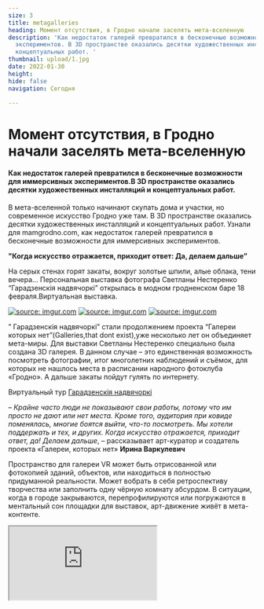 ```yaml
---
size: 3
title: metagalleries
heading: Момент отсутствия, в Гродно начали заселять мета-вселенную
description: 'Как недостаток галерей превратился в бесконечные возможности для иммерсивных
  экспериментов. В 3D пространстве оказались десятки художественных инсталляций и
  концептуальных работ. '
thumbnail: upload/1.jpg
date: 2022-01-30
height: 
hide: false
navigation: Сегодня

---
```

# **Момент отсутствия, в Гродно начали заселять мета-вселенную**

#### Как недостаток галерей превратился в бесконечные возможности для иммерсивных экспериментов.В 3D пространстве оказались десятки художественных инсталляций и концептуальных работ.

В мета-вселенной только начинают скупать дома и участки, но современное искусство Гродно уже там. В 3D пространстве оказались десятки художественных инсталляций и концептуальных работ. Узнали для mamgrodno.com, как недостаток галерей превратился в бесконечные возможности для иммерсивных экспериментов.

**"Когда искусство отражается, приходит ответ: Да, делаем дальше”**

На серых стенах горят закаты, вокруг золотые шпили, алые облака, тени вечера… Персональная выставка фотографа Светланы Нестеренко “Гарадзенскія надвячоркі” открылась в модном гродненском баре 18 февраля.Виртуальная выставка.

<div class="gallery3">
<!-- Смените gallery2 на gallery3 или gallery4, цифра определяет количество картинок в одном ряду -->
<a href="https://imgur.com/rFokZim"><img src="https://i.imgur.com/rFokZim.jpg" title="source: imgur.com" /></a>
<a href="https://imgur.com/LppHBV2"><img src="https://i.imgur.com/LppHBV2.jpg" title="source: imgur.com" /></a>
<a href="https://imgur.com/iXsbz4D"><img src="https://i.imgur.com/iXsbz4D.jpg" title="source: imgur.com" /></a>
</div>

” Гарадзенскія надвячоркі” стали продолжением проекта “Галереи которых нет”(Galleries,that dont exist),уже несколько лет  он объединяет мета-миры. Для выставки Светланы Нестеренко специально была создана 3D галерея. В данном случае – это  единственная возможность посмотреть фотографии, итог многолетних наблюдений и съёмок, для которых не нашлось места в расписании народного фотоклуба «Гродно». А дальше закаты пойдут гулять по интернету.

Виртуальный тур [Гарадзенскія надвячоркі](https://mamgrodno.github.io/panorama/Panorama%20Nesterenko)

_– Крайне часто люди не показывают свои работы, потому что им просто не дают или нет места. Кроме того, аудитория при ковиде поменялась, многие боятся выйти, что-то посмотреть. Мы хотели поддержать и тех, и других. Когда искусство отражается, приходит ответ, да! Делаем дальше_, – рассказывает арт-куратор и создатель проекта «Галереи, которых нет» **Ирина Варкулевич**
  
Пространство для галереи VR может быть отрисованной или фотокопией зданий, объектов, или находиться в полностью придуманной реальности. Может вобрать в себя ретроспективу творчества или заполнить одну чёрную комнату абсурдом. В ситуации, когда в городе закрываются, перепрофилируются или погружаются в ментальный сон площадки для выставок, арт-движение живёт в мета-контенте.
  
<div><iframe class="youtube" src="https://www.youtube.com/embed/klcfdXRboY0"></div>
  
Несколько лет Ирина вместе с фотографами и художниками формирует гродненскую метаверс. Ищут, снимают, отцифровывают, превращают в выставочные залы заборы, фасады хрущёвок, и совершенно невероятные поверхности. Подворотня, опоры моста, склад, заброшенный дворец – это не галереи. Но там можно разместить виртуальную экспозицию.
  
_– Любой современный город должен иметь какое-то суперсовременное место, чтобы оно притягивало людей. Место концентрации культуры, арт хаб и так далее, иначе мы просто в 19 веке живём. Сейчас искусство довольно резкое, поэтому часто отказывают или не согласовывают выставки. Но человек заходит в панораму и оказывается там, где с современными технологиями можно далеко улететь,_– рассказывает художник **Александр Болдаков.**

Его последний проект LUMINARIUM прожил в крутой галерее в Гродно всего 2 недели, после его заменили на выставку роботов. Сложные с игры со светом и сознанием уступили перед коммерческим интересом владельцев торгового центра. Но LUMINARIUM остался в 3D реальности. Панораму дополнила видео-инсталляция с contemporary dance. Новый синтез, “Галереи, которых нет” объединились со сценами, которых нет.

<div><iframe class="youtube" src="https://www.youtube.com/embed/lV89xrbOzlU"></div>

Ещё один проект Александра в рамках идеи виртуальных галерей, собрали на несколько часов на пустом складе. Отсняли стены, объекты, и [Экзисториум/Existorium](https://www.mamgrodno.com/panorama/pano1.html) с его “эксзистенциальным существованием в моменте”  теперь можно вызвать в жизни одним кликом на экране или оказаться внутри инсталляции в VR очках.
  
![Imgur](https://i.imgur.com/wWRT1Fn.jpg)
<center>На складе.Во время съемки Экзисториум</center>

_– Сейчас происходит интересный, переломный момент в психологии, люди перестраиваются воспринимать окружение через пространство второй реальности, мета-вселенную. Переход материального восприятия на нематериальное. Галереи, конечно, останутся, но изменят формат и статус. Можно брать какие- то места интересные в реальной жизни и туда встраивать произведения искусства. В творческом смысле – безграничное поле деятельности. Мы не привязываемся к месту, ни в средствах, ни в масштабах, ни в форматах. Можем внедряться в любое пространство и, главное, транслируем идею. В реальной галерее даже успешную выставку могут увидеть ограниченное количество людей. «Здесь мы ограничены только фантазией»,_ —говорит Александр Болдаков.
  
**«Очень часто люди не понимали, что это ненастоящее»** 

… Сначала в 2019 году появились виртульные мастерские гродненских художников.  Показывали в формате 360 “Башни”, их эклектику, обычно спрятанную от глаз. Погружали в мир хаоса и порядка, приближали творческий процесс и самих художников.

<div><iframe class="youtube" src="https://www.youtube.com/embed/HVkCOXbJZBc"></div>
  
Сегодня эти панорамы могут оказаться эксклюзивом. Например, если водонапорные башни  “Кася” и “Бася” передадут от Союза художников комунальным службам, соержание помещений станет слишком дорогим. Некоторые мастерские уже исчезли, в этом году пришлось отказаться от мастерской Александру Сильвановичу, цокольный этаж многоэтажки на ул. Горького впервые лет за 20 срочно понадобился жэку. Таинственные рыбы, золотые ангелы остались в мета-вселенной.

<div><iframe class="youtube" src="https://www.youtube.com/embed/v-zo_mU-tt0"></div>
 
После [мастерских](https://www.facebook.com/IVANALEXIRYNA/) в какой-то момент обратились студенты факультета искусств, им негде было показать итоги пленэра "Лес", а возможно не нашлось свободных площадок. В конце концов,студенты нашли в реальности свою чёрную комнату, выставку все-таки провели в «Дом 46», а идея снять панораму осталась. Так виртуальные мастерские дополнил проект "Галереи, которых нет".

_– Мы продолжили интегрировать искусство в пустое пространство. В усадебный дом в Желудке – каллиграфию, моду и дизайн.  В Форт 4 – художественные работы музыканта. В проекте для вашей площадки mamgrodno – показали гродненский стрит-арт, каким мог бы быть Гродно, если пустить на улицы художников. Очень часто люди не понимали, что это не настоящее…_– говорит Ирина Варкулевич.
  
![Imgur](https://i.imgur.com/1F2J2AI.jpg)
<center>Сочетание дизайна, каллиграфии и моды в мистической усадьбе Святополк Четвертинских в Желудке. Здесь была создана первая виртуальная галерея проекта "Галереи, которых нет". С тех пор эти стены не один раз становились виртуальной площадкой.</center>  
  
Виртуальные выставки и туры совсем не исключают и даже дополняют арт-события в реальности. Осенью 2020-го года практически весь бизнес-центр на Городничанской отдали под ретроспективную выставку “8-й регион” Сергея Гриневича. Мечтали приспособить свободные площади центра под постоянную галерею современного искусства, оставить экспозицию Сергея Гриневича и гродненских художников. Прошло несколько вернисажей и арт-аукцион.  Сегодня Городничанская, 31– это ещё одна реальная галерея, которой больше нет … в физическом мире.  Однако в VR “8-й регион” остался. Все залы в точности воссоздали, работы хронологически повторили и развесили в формате 3D. Только по [ссылке mamgrodno ретроспективу](https://www.mamgrodno.com/panorama/pano2.html) посмотрели около 10 тысяч человек и продолжают смотреть.

<div class="gallery2">
<!-- Смените gallery2 на gallery3 или gallery4, цифра определяет количество картинок в одном ряду -->
<a href="https://imgur.com/IHAHUW8"><img src="https://i.imgur.com/IHAHUW8.jpg" title="source: imgur.com" /></a>
<a href="https://imgur.com/u2tGW12"><img src="https://i.imgur.com/u2tGW12.jpg" title="source: imgur.com" /></a>
</div>
<center>Современное искусство сегодня в Гродно практически не представлено,концептуальные работы художники больше выставляют в Минске, чем дома.Развитие и тенденции уловить крайне сложно.  Особенно хорошо это было заметно на юбилейной выставке гродненского отделения союза художников, в центральном Городском выставочном зале. Ретроспектива затрагивала 75 лет, но не презентовала творчество сегодняшнего дня. На снимках - две работы Сергея Гриневича. Слева - на выставке. Справа - из мастерской.</center>  
  
Цифра – не летаргия и не забвение. Даже если мета-вселенная гродненских панорамщиков пока что не единый мир Матрицы, а раздроблена  по разным сайтам и ссылкам, постоянно происходят тригеры, которое возвращают к ней интерес. 
Появляются новые неожиданные варианты галерей, которых нет, где можно увидеть современное искусство Гродно. Конечно,не всегда это виртуальные площадки.
  
<div class="gallery4">
<!-- Смените gallery2 на gallery3 или gallery4, цифра определяет количество картинок в одном ряду -->
<a href="https://imgur.com/hwsKbe7"><img src="https://i.imgur.com/hwsKbe7.jpg" title="source: imgur.com" /></a>
<a href="https://imgur.com/z1nJQHa"><img src="https://i.imgur.com/z1nJQHa.jpg" title="source: imgur.com" /></a>
<a href="https://imgur.com/FFOW6lw"><img src="https://i.imgur.com/FFOW6lw.jpg" title="source: imgur.com" /></a>
<a href="https://imgur.com/oNlMaiF"><img src="https://i.imgur.com/oNlMaiF.jpg" title="source: imgur.com" /></a>
</div>
<center>В Гродно пространством для демонстрации могут стать офис дизайнерского бюро, арт-гостиница, кофейни и рестораны и даже магазин дорогой сантехники (на снимаках). И это тоже "Галереи,которых нет"</center>   

Часто выставки превращаются в ивенты, чтобы открыться буквально на часы или на вечер в кофейне, магазине, гостинице, офисе. Сегодня приехал художник, прошла встреча и дальше в кафешке работы превращаются в интерьер. В феврале галереей, которой нет, в Гродно на один вечер стал тату салон «Храброе сердце». Стены затянули чёрной тканью, развесили графические работы Ивана Кирчука, прошёл его концерт, презентация книги. Это вечер остался в панораме, брутальную выставку можно посмотреть в [виртуальной комнате](http://hi360v.com/other/painters/kirchuk/)
  
_– Для создания виртуальной галереи, кроме арт-куратора,  нужен фотограф-панорамщик. Их немного, 5-10 в Беларуси можно найти, но ведь есть же Москва, Лондон, (улыбается). Фотограф снимает поверхности, затем вместе  в специальных программах по брифу арт-куратора формирует пространство,«развешивает» картины, плакаты, расставляет объекты. Можно ходить по залам, приближать работы. Важно сохранить пропорции, понимать перспективу, где отцентровать, насколько отступить, на каком уровне повесить, в какую сторону тень. Ориентиры выставляются по дверным проёмам, по масштабу.  Технологии достаточно просты, но их надо знать. И, конечно, мета-вселенная – это пока что дорого, поэтому некоммерческими проектами занимаются буквально единицы, наверное, я даже не знаю, кто ещё,_ – говорит Ирина Варкулевич.
 
Есть трудность с распространением, не все сайты могут интегрировать 3D объекты. Панорамы пока не поддерживают или нельзя сделать приближение инстаграм и фейсбук. Вовлечение становится наиболее полным с VR-очками, что далеко не всегда доступно. Необходим быстрый и постоянный интернет. И, конечно, инфоповоды.

_– Почему в Беларуси так мало делают панорам? Видимо потому, что это мало востребовано или потенциальные авторы не информированы о таком виде сьёмки,_ – считает гродненский фотограф-панорамщик **Иван Цыркунович**. – _Специалисты есть, но их на всю страну десятка не насобирается. Всё опять же из-за слабой востребованности такого рода сьёмок. Беларуских площадок для размещения панорам, насколько я знаю, нет вообще, всё захватили гугл и яндекс. Это два основных места, куда можно загружать панорамы бесплатно, остальные малоизвестны или для коммерческих проектов созданы. Ну и остаются свои сайты, для этого не нужно каких-то особых требований._

**"Мы постепенно свыкнемся, что у наших личностей появятся отражения в других пространствах”** 

Беларусы уже начали заселять метаверс.До конца февраля на платформе spatial.io  можно посмотреть выставку [Absence/ Отсутствие]( 
https://spatial.io/rooms/61f3d09002bd940001ed3410?share=6837228914914251954)
Арт-куратор, **Ксения Тырсикова**, в сотрудничестве с WOW Gallery выбрала и поместила в виртуальную галерею работы 7 беларуских художников с концепцией – отсутствие в определенном месте, где мы навсегда остались.

<div class="gallery2">
<!-- Смените gallery2 на gallery3 или gallery4, цифра определяет количество картинок в одном ряду -->
<a href="https://imgur.com/ZmM2C8n"><img src="https://i.imgur.com/ZmM2C8n.png" title="source: imgur.com" /></a>
<a href="https://imgur.com/15pH47c"><img src="https://i.imgur.com/15pH47c.png" title="source: imgur.com" /></a>  
</div>
  
_– Идея возникла, когда я начала понимать, что виртуальный мир затягивает и заставляет отсутствовать в реальном. Мы постепенно свыкнемся, что у наших личностей появятся отражения в других пространствах…_– говорит Ксения Тырсикова.– _С цветом и размером (как вписать картины в галерею) вопросов особых не было, так как в условиях метаверс размер не выбирали.  Плюсы: не нужно заниматься логистикой, безопасно с точки зрения короны. Минус: не такая вовлеченность. Проще в игры играть._

Чтобы посмотреть экспозицию, достаточно зайти с телефона, но лучше с десктопа, ещё лучше наличие VR-очков. 
Виртуальная комната создана на платформе spatial.io Это вариант, когда не нужно снимать или отрисовывать фоны.  В готовую галерею легко встроить афишу, видео, анимацию. Можно походить по залам одному или с гидом, приблизить, рассмотреть работы, послушать музыку, пообщаться. Заходим, здесь только что прошла презентация, ещё остались бокалы на столике… Можно почитать об авторах, погрузиться в их память, страхи, боль и очищение. Все по- настоящему, только нас там нет… пока нет.
  
– _Для виртуальной реальности нужны очки, а с дополненной – только телефон, который поддерживает AR и всё. Скачал приложение, и вот уже у тебя галерея на диване,_ – говорит Ирина Варкулевич. _–  Скоро дойдем до времени Гарри Поттера, когда даже бумажная газета может быть с движущимися картинками, что-то шевелится и показывается там. Это такое простое волшебство, оно уже здесь. Сегодня мы надеваем VR-очки и ходим по галереям, которых нет, которые могут быть за океаном. Но скоро будем жить в мета-вселенной. Нажал на кнопочку, и ты внутри Ван Гога. Кстати, такое шоу уже есть. Возможно, будем глазом снимать, кто знает, и объёмная рассылка пойдёт во все мозги сразу …_

Автор текста: **Инна Максимчик**